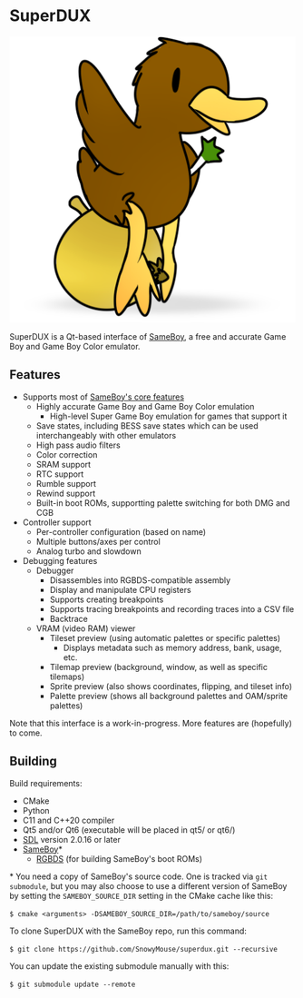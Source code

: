 # SuperDUX

![duck with onion](icon/superdux_shadow.png)

SuperDUX is a Qt-based interface of [SameBoy], a free and accurate Game Boy and
Game Boy Color emulator.

## Features
* Supports most of [SameBoy's core features]
   * Highly accurate Game Boy and Game Boy Color emulation
       * High-level Super Game Boy emulation for games that support it
   * Save states, including BESS save states which can be used interchangeably
     with other emulators
   * High pass audio filters
   * Color correction
   * SRAM support
   * RTC support
   * Rumble support
   * Rewind support
   * Built-in boot ROMs, supportting palette switching for both DMG and CGB
* Controller support
   * Per-controller configuration (based on name)
   * Multiple buttons/axes per control
   * Analog turbo and slowdown
* Debugging features
   * Debugger
      * Disassembles into RGBDS-compatible assembly
      * Display and manipulate CPU registers
      * Supports creating breakpoints
      * Supports tracing breakpoints and recording traces into a CSV file
      * Backtrace
   * VRAM (video RAM) viewer
      * Tileset preview (using automatic palettes or specific palettes)
         * Displays metadata such as memory address, bank, usage, etc.
      * Tilemap preview (background, window, as well as specific tilemaps)
      * Sprite preview (also shows coordinates, flipping, and tileset info)
      * Palette preview (shows all background palettes and OAM/sprite palettes)

[SameBoy's core features]: https://sameboy.github.io/features/

Note that this interface is a work-in-progress. More features are (hopefully) to
come.

## Building

Build requirements:
* CMake
* Python
* C11 and C++20 compiler
* Qt5 and/or Qt6 (executable will be placed in qt5/ or qt6/)
* [SDL] version 2.0.16 or later
* [SameBoy]\*
    * [RGBDS]  (for building SameBoy's boot ROMs)

[SameBoy]: https://github.com/LIJI32/SameBoy
[SDL]:     https://www.libsdl.org/
[RGBDS]:   https://github.com/gbdev/rgbds

\* You need a copy of SameBoy's source code. One is tracked via `git submodule`,
   but you may also choose to use a different version of SameBoy by setting the
   `SAMEBOY_SOURCE_DIR` setting in the CMake cache like this:
   
   `$ cmake <arguments> -DSAMEBOY_SOURCE_DIR=/path/to/sameboy/source`
   
   To clone SuperDUX with the SameBoy repo, run this command:
   
   `$ git clone https://github.com/SnowyMouse/superdux.git --recursive`

   You can update the existing submodule manually with this:
   
   `$ git submodule update --remote`
